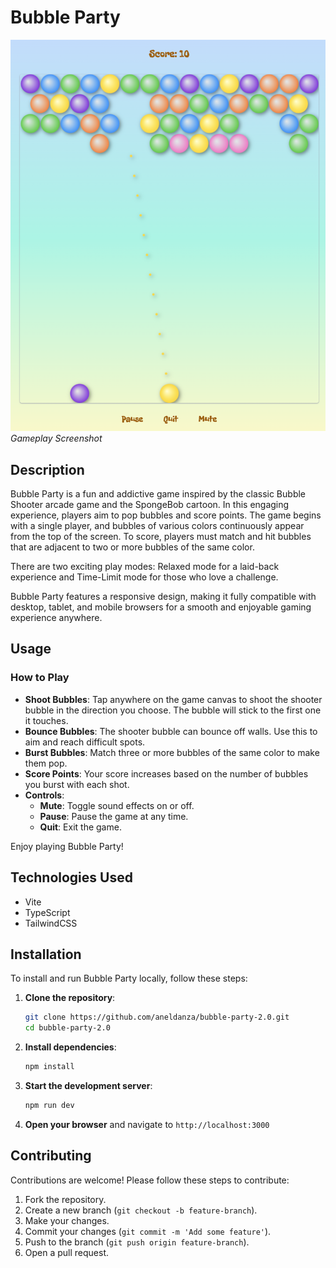 # Bubble Party

![Screenshot](public/screenshot.png)
_Gameplay Screenshot_

## Description

Bubble Party is a fun and addictive game inspired by the classic Bubble Shooter arcade game and the SpongeBob cartoon. In this engaging experience, players aim to pop bubbles and score points. The game begins with a single player, and bubbles of various colors continuously appear from the top of the screen. To score, players must match and hit bubbles that are adjacent to two or more bubbles of the same color.

There are two exciting play modes: Relaxed mode for a laid-back experience and Time-Limit mode for those who love a challenge.

Bubble Party features a responsive design, making it fully compatible with desktop, tablet, and mobile browsers for a smooth and enjoyable gaming experience anywhere.

## Usage

### How to Play

- **Shoot Bubbles**: Tap anywhere on the game canvas to shoot the shooter bubble in the direction you choose. The bubble will stick to the first one it touches.
- **Bounce Bubbles**: The shooter bubble can bounce off walls. Use this to aim and reach difficult spots.
- **Burst Bubbles**: Match three or more bubbles of the same color to make them pop.
- **Score Points**: Your score increases based on the number of bubbles you burst with each shot.
- **Controls**:
  - **Mute**: Toggle sound effects on or off.
  - **Pause**: Pause the game at any time.
  - **Quit**: Exit the game.

Enjoy playing Bubble Party!

## Technologies Used

- Vite
- TypeScript
- TailwindCSS

## Installation

To install and run Bubble Party locally, follow these steps:

1. **Clone the repository**:
   ```sh
   git clone https://github.com/aneldanza/bubble-party-2.0.git
   cd bubble-party-2.0
   ```
2. **Install dependencies**:

   ```sh
   npm install
   ```

3. **Start the development server**:

   ```sh
   npm run dev
   ```

4. **Open your browser** and navigate to `http://localhost:3000`

## Contributing

Contributions are welcome! Please follow these steps to contribute:

1. Fork the repository.
2. Create a new branch (`git checkout -b feature-branch`).
3. Make your changes.
4. Commit your changes (`git commit -m 'Add some feature'`).
5. Push to the branch (`git push origin feature-branch`).
6. Open a pull request.

